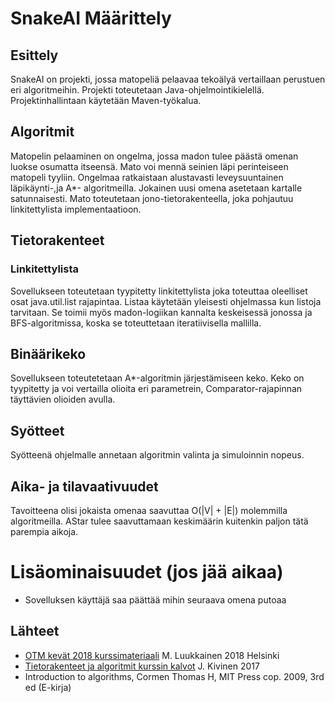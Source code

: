 # SnakeAI Määrittely

## Esittely
SnakeAI on projekti, jossa matopeliä pelaavaa tekoälyä vertaillaan
perustuen eri algoritmeihin. Projekti toteutetaan Java-ohjelmointikielellä.
Projektinhallintaan käytetään Maven-työkalua.
## Algoritmit
Matopelin pelaaminen on ongelma, jossa madon tulee päästä omenan luokse
osumatta itseensä. Mato voi mennä seinien läpi perinteiseen
matopeli tyyliin.
Ongelmaa ratkaistaan alustavasti leveysuuntainen
 läpikäynti-,ja A*-
algoritmeilla. Jokainen uusi omena asetetaan kartalle satunnaisesti.
Mato toteutetaan jono-tietorakenteella, joka pohjautuu linkitettylista
implementaatioon.
## Tietorakenteet
### Linkitettylista
Sovellukseen toteutetaan tyypitetty linkitettylista joka toteuttaa oleelliset osat
java.util.list rajapintaa. Listaa käytetään yleisesti ohjelmassa kun listoja
tarvitaan. Se toimii myös madon-logiikan kannalta keskeisessä jonossa ja
BFS-algoritmissa, koska se toteuttetaan iteratiivisella mallilla.
## Binäärikeko
Sovellukseen toteutetetaan A\*-algoritmin järjestämiseen keko. Keko on
tyypitetty ja voi vertailla olioita eri parametrein, Comparator-rajapinnan
täyttävien olioiden avulla.
## Syötteet
Syötteenä ohjelmalle annetaan algoritmin valinta ja simuloinnin nopeus.
## Aika- ja tilavaativuudet
Tavoitteena olisi jokaista omenaa saavuttaa O(|V| + |E|) molemmilla algoritmeilla.
AStar tulee saavuttamaan keskimäärin kuitenkin paljon tätä parempia aikoja.

# Lisäominaisuudet (jos jää aikaa)
- Sovelluksen käyttäjä saa päättää mihin seuraava omena putoaa
## Lähteet
- [OTM kevät 2018 kurssimateriaali](https://github.com/mluukkai/otm-2018/blob/master/web/materiaali.md) M. Luukkainen 2018 Helsinki
- [Tietorakenteet ja algoritmit kurssin kalvot](https://www.cs.helsinki.fi/u/saska/tira.pdf) J. Kivinen 2017
- Introduction to algorithms, Cormen Thomas H, MIT Press cop. 2009, 3rd ed (E-kirja)
